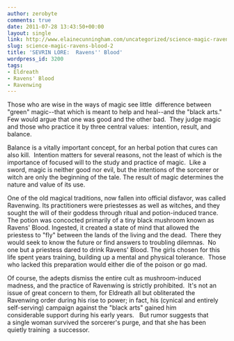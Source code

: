 ```yaml
---
author: zerobyte
comments: true
date: 2011-07-28 13:43:50+00:00
layout: single
link: http://www.elainecunningham.com/uncategorized/science-magic-ravens-blood-2/
slug: science-magic-ravens-blood-2
title: 'SEVRIN LORE:  Ravens'' Blood'
wordpress_id: 3200
tags:
- Eldreath
- Ravens' Blood
- Ravenwing
---
```


Those who are wise in the ways of magic see little  difference between "green" magic--that which is meant to help and heal--and the "black arts."  Few would argue that one was good and the other bad.  They judge magic and those who practice it by three central values:  intention, result, and balance.

Balance is a vitally important concept, for an herbal potion that cures can also kill.  Intention matters for several reasons, not the least of which is the importance of focused will to the study and practice of magic.  Like a sword, magic is neither good nor evil, but the intentions of the sorcerer or witch are only the beginning of the tale. The result of magic determines the nature and value of its use.

One of the old magical traditions, now fallen into official disfavor, was called Ravenwing. Its practitioners were priestesses as well as witches, and they sought the will of their goddess through ritual and potion-induced trance.  The potion was concocted primarily of a tiny black mushroom known as Ravens' Blood. Ingested, it created a state of mind that allowed the priestess to "fly" between the lands of the living and the dead.  There they would seek to know the future or find answers to troubling dilemnas.  No one but a priestess dared to drink Ravens' Blood. The girls chosen for this life spent years training, building up a mental and physical tolerance.  Those who lacked this preparation would either die of the poison or go mad.

Of course, the adepts dismiss the entire cult as mushroom-induced madness, and the practice of Ravenwing is strictly prohibited.  It's not an issue of great concern to them, for Eldreath all but obliterated the Ravenwing order during his rise to power; in fact, his (cynical and entirely self-serving) campaign against the "black arts" gained him considerable support during his early years.   But rumor suggests that a single woman survived the sorcerer's purge, and that she has been quietly training  a successor.
